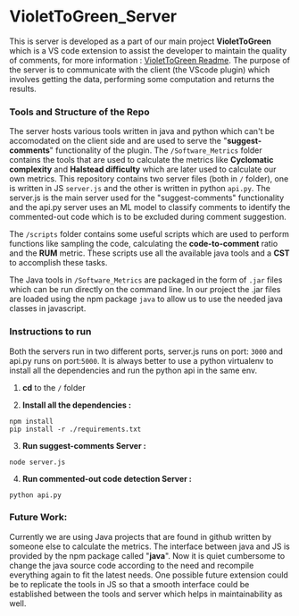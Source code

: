 # VioletToGreen_Server


This is server is developed as a part of our main project **VioletToGreen** which is a VS code extension to assist the developer to maintain the quality of comments, for more information : [VioletToGreen Readme](https://github.com/captnTardigrade/VioletToGreen/blob/main/README.md). The purpose of the server is to communicate with the client (the VScode plugin) which involves getting the data, performing some computation and returns the results.


### Tools and Structure of the Repo

The server hosts various tools written in java and python which can't be accomodated on the client side and are used to serve the "**suggest-comments**" functionality of the plugin. The ```/Software_Metrics``` folder contains the tools that are used to calculate the metrics like **Cyclomatic complexity** and **Halstead difficulty** which are later used to calculate our own metrics. This repository contains two server files (both in ```/``` folder), one is written in JS ```server.js``` and the other is written in python ```api.py```. The server.js is the main server used for the "suggest-comments" functionality and the api.py server uses an ML model to classify comments to identify the commented-out code which is to be excluded during comment suggestion.


The ```/scripts``` folder contains some useful scripts which are used to perform functions like sampling the code, calculating the **code-to-comment** ratio and the **RUM** metric. These scripts use all the available java tools and a **CST** to accomplish these tasks.

The Java tools in ```/Software_Metrics``` are packaged in the form of ```.jar``` files which can be run directly on the command line. In our project the .jar files are loaded using the npm package ```java``` to allow us to use the needed java classes in javascript. 

<Here about the Model and api.py>


### Instructions to run
  
 Both the servers run in two different ports, server.js runs on port: ```3000``` and api.py runs on port:```5000```.
 It is always better to use a python virtualenv to install all the dependencies and run the python api in the same env.
  
  
1. **cd** to the ```/``` folder
  
2. **Install all the dependencies :**
  
```
npm install
pip install -r ./requirements.txt
```
  
  
3. **Run suggest-comments Server :**
```
node server.js
```
  
4. **Run commented-out code detection Server :**
```
python api.py
```
  
### Future Work:
  
Currently we are using Java projects that are found in github written by someone else to calculate the metrics. The interface between java and JS is provided by the npm package called "**java**". Now it is quiet cumbersome to change the java source code according to the need and recompile everything again to fit the latest needs. One possible future extension could be to replicate the tools in JS so that a smooth interface could be established between the tools and server which helps in maintainability as well.





